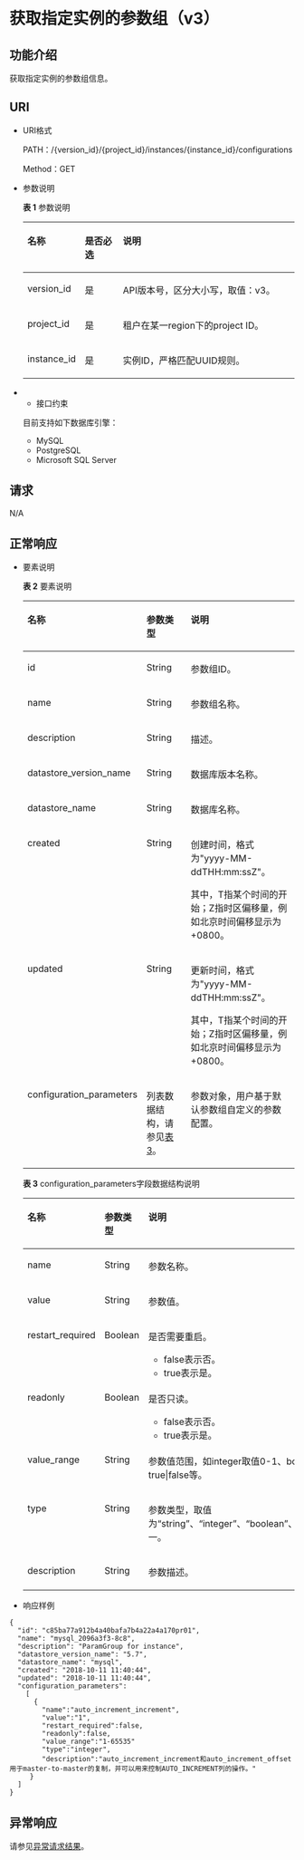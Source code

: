 # 获取指定实例的参数组（v3）<a name="rds_09_0306"></a>

## 功能介绍<a name="section8137930122719"></a>

获取指定实例的参数组信息。

## URI<a name="section1013703014278"></a>

-   URI格式

    PATH：/\{version\_id\}/\{project\_id\}/instances/\{instance\_id\}/configurations

    Method：GET

-   参数说明

    **表 1**  参数说明

    <a name="table11137330152717"></a>
    <table><thead align="left"><tr id="row6355630152713"><th class="cellrowborder" valign="top" width="21.14%" id="mcps1.2.4.1.1"><p id="p17355143011279"><a name="p17355143011279"></a><a name="p17355143011279"></a>名称</p>
    </th>
    <th class="cellrowborder" valign="top" width="14.000000000000002%" id="mcps1.2.4.1.2"><p id="p435563012275"><a name="p435563012275"></a><a name="p435563012275"></a>是否必选</p>
    </th>
    <th class="cellrowborder" valign="top" width="64.86%" id="mcps1.2.4.1.3"><p id="p635513013278"><a name="p635513013278"></a><a name="p635513013278"></a>说明</p>
    </th>
    </tr>
    </thead>
    <tbody><tr id="row12355930152719"><td class="cellrowborder" valign="top" width="21.14%" headers="mcps1.2.4.1.1 "><p id="p635514309277"><a name="p635514309277"></a><a name="p635514309277"></a>version_id</p>
    </td>
    <td class="cellrowborder" valign="top" width="14.000000000000002%" headers="mcps1.2.4.1.2 "><p id="p1035543072714"><a name="p1035543072714"></a><a name="p1035543072714"></a>是</p>
    </td>
    <td class="cellrowborder" valign="top" width="64.86%" headers="mcps1.2.4.1.3 "><p id="p2355123082719"><a name="p2355123082719"></a><a name="p2355123082719"></a>API版本号，区分大小写，取值：v3。</p>
    </td>
    </tr>
    <tr id="row1235520308278"><td class="cellrowborder" valign="top" width="21.14%" headers="mcps1.2.4.1.1 "><p id="p0355130202712"><a name="p0355130202712"></a><a name="p0355130202712"></a>project_id</p>
    </td>
    <td class="cellrowborder" valign="top" width="14.000000000000002%" headers="mcps1.2.4.1.2 "><p id="p1735511302279"><a name="p1735511302279"></a><a name="p1735511302279"></a>是</p>
    </td>
    <td class="cellrowborder" valign="top" width="64.86%" headers="mcps1.2.4.1.3 "><p id="p5355183014275"><a name="p5355183014275"></a><a name="p5355183014275"></a>租户在某一region下的project ID。</p>
    </td>
    </tr>
    <tr id="row335573052719"><td class="cellrowborder" valign="top" width="21.14%" headers="mcps1.2.4.1.1 "><p id="p143551530112714"><a name="p143551530112714"></a><a name="p143551530112714"></a>instance_id</p>
    </td>
    <td class="cellrowborder" valign="top" width="14.000000000000002%" headers="mcps1.2.4.1.2 "><p id="p163551830202719"><a name="p163551830202719"></a><a name="p163551830202719"></a>是</p>
    </td>
    <td class="cellrowborder" valign="top" width="64.86%" headers="mcps1.2.4.1.3 "><p id="p735515304272"><a name="p735515304272"></a><a name="p735515304272"></a>实例ID，严格匹配UUID规则。</p>
    </td>
    </tr>
    </tbody>
    </table>


-   -   接口约束

    目前支持如下数据库引擎：

    -   MySQL
    -   PostgreSQL
    -   Microsoft SQL Server



## 请求<a name="section20152163016277"></a>

N/A

## 正常响应<a name="section14152103042715"></a>

-   要素说明

    **表 2**  要素说明

    <a name="table71681830152719"></a>
    <table><thead align="left"><tr id="row133554304277"><th class="cellrowborder" valign="top" width="23.01230123012301%" id="mcps1.2.4.1.1"><p id="p1235583052717"><a name="p1235583052717"></a><a name="p1235583052717"></a>名称</p>
    </th>
    <th class="cellrowborder" valign="top" width="23.3023302330233%" id="mcps1.2.4.1.2"><p id="p1735523017272"><a name="p1735523017272"></a><a name="p1735523017272"></a>参数类型</p>
    </th>
    <th class="cellrowborder" valign="top" width="53.685368536853694%" id="mcps1.2.4.1.3"><p id="p193551030132710"><a name="p193551030132710"></a><a name="p193551030132710"></a>说明</p>
    </th>
    </tr>
    </thead>
    <tbody><tr id="row1935563082719"><td class="cellrowborder" valign="top" width="23.01230123012301%" headers="mcps1.2.4.1.1 "><p id="p17355530122713"><a name="p17355530122713"></a><a name="p17355530122713"></a>id</p>
    </td>
    <td class="cellrowborder" valign="top" width="23.3023302330233%" headers="mcps1.2.4.1.2 "><p id="p0355193022717"><a name="p0355193022717"></a><a name="p0355193022717"></a>String</p>
    </td>
    <td class="cellrowborder" valign="top" width="53.685368536853694%" headers="mcps1.2.4.1.3 "><p id="p113555303274"><a name="p113555303274"></a><a name="p113555303274"></a>参数组ID。</p>
    </td>
    </tr>
    <tr id="row1735516302274"><td class="cellrowborder" valign="top" width="23.01230123012301%" headers="mcps1.2.4.1.1 "><p id="p1335553062711"><a name="p1335553062711"></a><a name="p1335553062711"></a>name</p>
    </td>
    <td class="cellrowborder" valign="top" width="23.3023302330233%" headers="mcps1.2.4.1.2 "><p id="p1835543022714"><a name="p1835543022714"></a><a name="p1835543022714"></a>String</p>
    </td>
    <td class="cellrowborder" valign="top" width="53.685368536853694%" headers="mcps1.2.4.1.3 "><p id="p1535503011277"><a name="p1535503011277"></a><a name="p1535503011277"></a>参数组名称。</p>
    </td>
    </tr>
    <tr id="row63551530132716"><td class="cellrowborder" valign="top" width="23.01230123012301%" headers="mcps1.2.4.1.1 "><p id="p13551030112711"><a name="p13551030112711"></a><a name="p13551030112711"></a>description</p>
    </td>
    <td class="cellrowborder" valign="top" width="23.3023302330233%" headers="mcps1.2.4.1.2 "><p id="p13556307276"><a name="p13556307276"></a><a name="p13556307276"></a>String</p>
    </td>
    <td class="cellrowborder" valign="top" width="53.685368536853694%" headers="mcps1.2.4.1.3 "><p id="p4355113092715"><a name="p4355113092715"></a><a name="p4355113092715"></a>描述。</p>
    </td>
    </tr>
    <tr id="row735515304278"><td class="cellrowborder" valign="top" width="23.01230123012301%" headers="mcps1.2.4.1.1 "><p id="p1535518301272"><a name="p1535518301272"></a><a name="p1535518301272"></a>datastore_version_name</p>
    </td>
    <td class="cellrowborder" valign="top" width="23.3023302330233%" headers="mcps1.2.4.1.2 "><p id="p1535511303279"><a name="p1535511303279"></a><a name="p1535511303279"></a>String</p>
    </td>
    <td class="cellrowborder" valign="top" width="53.685368536853694%" headers="mcps1.2.4.1.3 "><p id="p1835516301278"><a name="p1835516301278"></a><a name="p1835516301278"></a>数据库版本名称。</p>
    </td>
    </tr>
    <tr id="row123556307271"><td class="cellrowborder" valign="top" width="23.01230123012301%" headers="mcps1.2.4.1.1 "><p id="p113551630112710"><a name="p113551630112710"></a><a name="p113551630112710"></a>datastore_name</p>
    </td>
    <td class="cellrowborder" valign="top" width="23.3023302330233%" headers="mcps1.2.4.1.2 "><p id="p2035583016274"><a name="p2035583016274"></a><a name="p2035583016274"></a>String</p>
    </td>
    <td class="cellrowborder" valign="top" width="53.685368536853694%" headers="mcps1.2.4.1.3 "><p id="p1435553062714"><a name="p1435553062714"></a><a name="p1435553062714"></a>数据库名称。</p>
    </td>
    </tr>
    <tr id="row163551230122718"><td class="cellrowborder" valign="top" width="23.01230123012301%" headers="mcps1.2.4.1.1 "><p id="p133555309277"><a name="p133555309277"></a><a name="p133555309277"></a>created</p>
    </td>
    <td class="cellrowborder" valign="top" width="23.3023302330233%" headers="mcps1.2.4.1.2 "><p id="p14355143016275"><a name="p14355143016275"></a><a name="p14355143016275"></a>String</p>
    </td>
    <td class="cellrowborder" valign="top" width="53.685368536853694%" headers="mcps1.2.4.1.3 "><p id="p20355830172718"><a name="p20355830172718"></a><a name="p20355830172718"></a>创建时间，格式为"yyyy-MM-ddTHH:mm:ssZ"。</p>
    <p id="p15355193018279"><a name="p15355193018279"></a><a name="p15355193018279"></a>其中，T指某个时间的开始；Z指时区偏移量，例如北京时间偏移显示为+0800。</p>
    </td>
    </tr>
    <tr id="row17355123011278"><td class="cellrowborder" valign="top" width="23.01230123012301%" headers="mcps1.2.4.1.1 "><p id="p11355123016277"><a name="p11355123016277"></a><a name="p11355123016277"></a>updated</p>
    </td>
    <td class="cellrowborder" valign="top" width="23.3023302330233%" headers="mcps1.2.4.1.2 "><p id="p1355183013273"><a name="p1355183013273"></a><a name="p1355183013273"></a>String</p>
    </td>
    <td class="cellrowborder" valign="top" width="53.685368536853694%" headers="mcps1.2.4.1.3 "><p id="p15355133016272"><a name="p15355133016272"></a><a name="p15355133016272"></a>更新时间，格式为"yyyy-MM-ddTHH:mm:ssZ"。</p>
    <p id="p53551930182720"><a name="p53551930182720"></a><a name="p53551930182720"></a>其中，T指某个时间的开始；Z指时区偏移量，例如北京时间偏移显示为+0800。</p>
    </td>
    </tr>
    <tr id="row2355730152716"><td class="cellrowborder" valign="top" width="23.01230123012301%" headers="mcps1.2.4.1.1 "><p id="p8355133002719"><a name="p8355133002719"></a><a name="p8355133002719"></a>configuration_parameters</p>
    </td>
    <td class="cellrowborder" valign="top" width="23.3023302330233%" headers="mcps1.2.4.1.2 "><p id="p135518306279"><a name="p135518306279"></a><a name="p135518306279"></a>列表数据结构，请参见<a href="#rds_09_0306__table19183193052719">表3</a>。</p>
    </td>
    <td class="cellrowborder" valign="top" width="53.685368536853694%" headers="mcps1.2.4.1.3 "><p id="p435512305278"><a name="p435512305278"></a><a name="p435512305278"></a>参数对象，用户基于默认参数组自定义的参数配置。</p>
    </td>
    </tr>
    </tbody>
    </table>

    **表 3**  configuration\_parameters字段数据结构说明

    <a name="table19183193052719"></a>
    <table><thead align="left"><tr id="row13355163082719"><th class="cellrowborder" valign="top" width="23.18231823182318%" id="mcps1.2.4.1.1"><p id="p1635513305278"><a name="p1635513305278"></a><a name="p1635513305278"></a>名称</p>
    </th>
    <th class="cellrowborder" valign="top" width="22.952295229522953%" id="mcps1.2.4.1.2"><p id="p635593015275"><a name="p635593015275"></a><a name="p635593015275"></a>参数类型</p>
    </th>
    <th class="cellrowborder" valign="top" width="53.86538653865386%" id="mcps1.2.4.1.3"><p id="p13551230172713"><a name="p13551230172713"></a><a name="p13551230172713"></a>说明</p>
    </th>
    </tr>
    </thead>
    <tbody><tr id="row13355530172712"><td class="cellrowborder" valign="top" width="23.18231823182318%" headers="mcps1.2.4.1.1 "><p id="p14355123062711"><a name="p14355123062711"></a><a name="p14355123062711"></a>name</p>
    </td>
    <td class="cellrowborder" valign="top" width="22.952295229522953%" headers="mcps1.2.4.1.2 "><p id="p16355123016276"><a name="p16355123016276"></a><a name="p16355123016276"></a>String</p>
    </td>
    <td class="cellrowborder" valign="top" width="53.86538653865386%" headers="mcps1.2.4.1.3 "><p id="p73553306270"><a name="p73553306270"></a><a name="p73553306270"></a>参数名称。</p>
    </td>
    </tr>
    <tr id="row135573012271"><td class="cellrowborder" valign="top" width="23.18231823182318%" headers="mcps1.2.4.1.1 "><p id="p11355133018273"><a name="p11355133018273"></a><a name="p11355133018273"></a>value</p>
    </td>
    <td class="cellrowborder" valign="top" width="22.952295229522953%" headers="mcps1.2.4.1.2 "><p id="p13355030112715"><a name="p13355030112715"></a><a name="p13355030112715"></a>String</p>
    </td>
    <td class="cellrowborder" valign="top" width="53.86538653865386%" headers="mcps1.2.4.1.3 "><p id="p1135553014273"><a name="p1135553014273"></a><a name="p1135553014273"></a>参数值。</p>
    </td>
    </tr>
    <tr id="row8355203012713"><td class="cellrowborder" valign="top" width="23.18231823182318%" headers="mcps1.2.4.1.1 "><p id="p1335583012277"><a name="p1335583012277"></a><a name="p1335583012277"></a>restart_required</p>
    </td>
    <td class="cellrowborder" valign="top" width="22.952295229522953%" headers="mcps1.2.4.1.2 "><p id="p103554302274"><a name="p103554302274"></a><a name="p103554302274"></a>Boolean</p>
    </td>
    <td class="cellrowborder" valign="top" width="53.86538653865386%" headers="mcps1.2.4.1.3 "><p id="p335516303270"><a name="p335516303270"></a><a name="p335516303270"></a>是否需要重启。</p>
    <a name="ul1035593019278"></a><a name="ul1035593019278"></a><ul id="ul1035593019278"><li>false表示否。</li><li>true表示是。</li></ul>
    </td>
    </tr>
    <tr id="row237116301277"><td class="cellrowborder" valign="top" width="23.18231823182318%" headers="mcps1.2.4.1.1 "><p id="p4371133042719"><a name="p4371133042719"></a><a name="p4371133042719"></a>readonly</p>
    </td>
    <td class="cellrowborder" valign="top" width="22.952295229522953%" headers="mcps1.2.4.1.2 "><p id="p73719303277"><a name="p73719303277"></a><a name="p73719303277"></a>Boolean</p>
    </td>
    <td class="cellrowborder" valign="top" width="53.86538653865386%" headers="mcps1.2.4.1.3 "><p id="p1637110308275"><a name="p1637110308275"></a><a name="p1637110308275"></a>是否只读。</p>
    <a name="ul8371730172718"></a><a name="ul8371730172718"></a><ul id="ul8371730172718"><li>false表示否。</li><li>true表示是。</li></ul>
    </td>
    </tr>
    <tr id="row93711530122714"><td class="cellrowborder" valign="top" width="23.18231823182318%" headers="mcps1.2.4.1.1 "><p id="p537163015278"><a name="p537163015278"></a><a name="p537163015278"></a>value_range</p>
    </td>
    <td class="cellrowborder" valign="top" width="22.952295229522953%" headers="mcps1.2.4.1.2 "><p id="p1837112307275"><a name="p1837112307275"></a><a name="p1837112307275"></a>String</p>
    </td>
    <td class="cellrowborder" valign="top" width="53.86538653865386%" headers="mcps1.2.4.1.3 "><p id="p4371103013276"><a name="p4371103013276"></a><a name="p4371103013276"></a>参数值范围，如integer取值0-1、boolean取值true|false等。</p>
    </td>
    </tr>
    <tr id="row1437143042719"><td class="cellrowborder" valign="top" width="23.18231823182318%" headers="mcps1.2.4.1.1 "><p id="p5371173042710"><a name="p5371173042710"></a><a name="p5371173042710"></a>type</p>
    </td>
    <td class="cellrowborder" valign="top" width="22.952295229522953%" headers="mcps1.2.4.1.2 "><p id="p143711730172715"><a name="p143711730172715"></a><a name="p143711730172715"></a>String</p>
    </td>
    <td class="cellrowborder" valign="top" width="53.86538653865386%" headers="mcps1.2.4.1.3 "><p id="p18371930192720"><a name="p18371930192720"></a><a name="p18371930192720"></a>参数类型，取值为“string”、“integer”、“boolean”、“list”或“float”之一。</p>
    </td>
    </tr>
    <tr id="row103711330162711"><td class="cellrowborder" valign="top" width="23.18231823182318%" headers="mcps1.2.4.1.1 "><p id="p17371143022711"><a name="p17371143022711"></a><a name="p17371143022711"></a>description</p>
    </td>
    <td class="cellrowborder" valign="top" width="22.952295229522953%" headers="mcps1.2.4.1.2 "><p id="p1537123019272"><a name="p1537123019272"></a><a name="p1537123019272"></a>String</p>
    </td>
    <td class="cellrowborder" valign="top" width="53.86538653865386%" headers="mcps1.2.4.1.3 "><p id="p8371123082715"><a name="p8371123082715"></a><a name="p8371123082715"></a>参数描述。</p>
    </td>
    </tr>
    </tbody>
    </table>


-   响应样例

```
{
  "id": "c85ba77a912b4a40bafa7b4a22a4a170pr01",
  "name": "mysql_2096a3f3-8c8",
  "description": "ParamGroup for instance",
  "datastore_version_name": "5.7",
  "datastore_name": "mysql",
  "created": "2018-10-11 11:40:44",
  "updated": "2018-10-11 11:40:44",
  "configuration_parameters": 
    [
      {
        "name":"auto_increment_increment",
        "value":"1",
        "restart_required":false,
        "readonly":false,
        "value_range":"1-65535"
        "type":"integer",
        "description":"auto_increment_increment和auto_increment_offset 用于master-to-master的复制，并可以用来控制AUTO_INCREMENT列的操作。"
     }
  ]
}
```

## 异常响应<a name="section15215133019273"></a>

请参见[异常请求结果](异常请求结果.md)。

